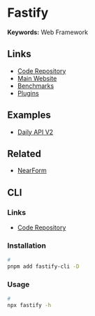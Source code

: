 # Fastify

<!--
https://github.com/platformatic/learn-fastify

https://github.com/pedroapfilho/acme-monorepo
https://github.com/theogravity/fastify-starter-turbo-monorepo
https://github.com/HillcrestEnigma/mutiny
https://github.com/wrporter/starter-monorepo
https://github.com/giacomorebonato/fastrat
https://github.com/hmake98/fastify-typescript
https://github.com/AlexHHPS/typescript-ddd-hexagonal-ddd
-->

**Keywords:** Web Framework

## Links

- [Code Repository](https://github.com/fastify/fastify)
- [Main Website](https://fastify.dev)
- [Benchmarks](https://fastify.dev/benchmarks)
- [Plugins](https://fastify.dev/ecosystem)

## Examples

- [Daily API V2](https://github.com/dailydotdev/daily-api)

## Related

- [NearForm](https://nearform.com/open-source)

## CLI

### Links

- [Code Repository](https://github.com/fastify/fastify-cli)

### Installation

```sh
#
pnpm add fastify-cli -D
```

### Usage

```sh
#
npx fastify -h
```

<!--
fastify start
fastify print-routes <file>
-->
